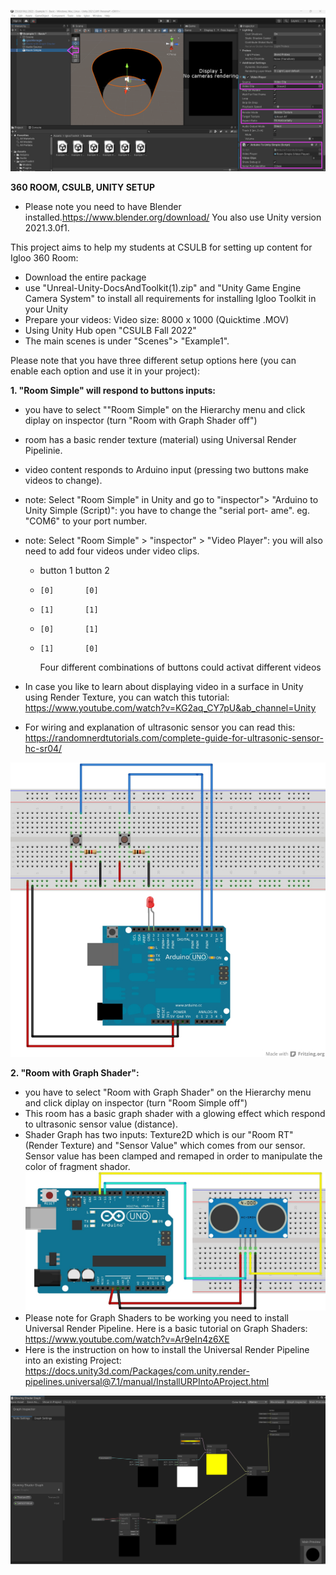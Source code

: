 
![Alt Text](UnityScreenshot01.png)


**360 ROOM, CSULB, UNITY SETUP**

- Please note you need to have Blender installed.https://www.blender.org/download/ You also use Unity version 2021.3.0f1.


This project aims to help my students at CSULB for setting up content for Igloo 360 Room:

- Download the entire package
- use "Unreal-Unity-DocsAndToolkit(1).zip" and "Unity Game Engine Camera System" to install all requirements for installing Igloo Toolkit in your Unity
- Prepare your videos: Video size: 8000 x 1000 (Quicktime .MOV)
- Using Unity Hub open "CSULB Fall 2022"
- The main scenes is under "Scenes"> "Example1". 

Please note that you have three different setup options here (you can enable each option and use it in your project):


**1. "Room Simple" will respond to buttons inputs:**
-  you have to select ""Room Simple" on the Hierarchy menu and click diplay on inspector (turn "Room with Graph Shader off")
-  room has a basic render texture (material) using Universal Render Pipelinie.
-  video content responds to Arduino input (pressing two buttons make videos to change). 
-  note: Select "Room Simple" in Unity and go to "inspector"> "Arduino to Unity Simple (Script)": you have to change the "serial port- ame". eg. "COM6" to your port number.
-  note: Select "Room Simple" > "inspector" > "Video Player": you will also need to add four videos under video clips. 
    
   -  button 1 button 2
   -     [0]       [0]
   -     [1]       [1]
   -     [0]       [1]
   -     [1]       [0] 
       Four different combinations of buttons could activat different videos 
- In case you like to learn about displaying video in a surface in Unity using Render Texture, you can watch this tutorial: https://www.youtube.com/watch?v=KG2aq_CY7pU&ab_channel=Unity
- For wiring and explanation of ultrasonic sensor you can read this: https://randomnerdtutorials.com/complete-guide-for-ultrasonic-sensor-hc-sr04/

![Buttons](arduinoButtons.png)



**2. "Room with Graph Shader":**
- you have to select "Room with Graph Shader" on the Hierarchy menu and click diplay on inspector (turn "Room Simple off")
- This room has a basic graph shader with a glowing effect which respond to ultrasonic sensor value (distance). 
- Shader Graph has two inputs: Texture2D which is our "Room RT" (Render Texture) and "Sensor Value" which comes from our sensor. Sensor value has been clamped and remaped in order to manipulate the color of fragment shador.
![GraphShader](arduinoUltrasonic.png)
- Please note for Graph Shaders to be working you need to install Universal Render Pipeline. Here is a basic tutorial on Graph Shaders: https://www.youtube.com/watch?v=Ar9eIn4z6XE
- Here is the instruction on how to install the Universal Render Pipeline into an existing Project: https://docs.unity3d.com/Packages/com.unity.render-pipelines.universal@7.1/manual/InstallURPIntoAProject.html


![GraphShader](UnityScreenshot02.png)

